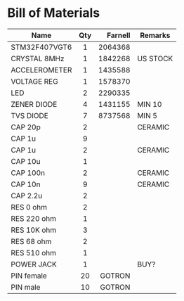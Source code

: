 # Bill of Materials

| Name          | Qty  | Farnell | Remarks  |
| ------------- | :--: | ------: | -------  |
| STM32F407VGT6 | 1    | 2064368 |          |
| CRYSTAL 8MHz  | 1    | 1842268 | US STOCK |
| ACCELEROMETER | 1    | 1435588 |          |
| VOLTAGE REG   | 1    | 1578370 |          |
| LED           | 2    | 2290335 |          |
| ZENER DIODE   | 4    | 1431155 | MIN 10   |
| TVS DIODE     | 7    | 8737568 | MIN 5    |
| CAP 20p       | 2    |         | CERAMIC  |
| CAP 1u        | 9    |         |          |
| CAP 1u        | 2    |         | CERAMIC  |
| CAP 10u       | 1    |         |          |
| CAP 100n      | 2    |         | CERAMIC  |
| CAP 10n       | 9    |         | CERAMIC  |
| CAP 2.2u      | 2    |         |          |
| RES 0 ohm     | 2    |         |          |
| RES 220 ohm   | 1    |         |          |
| RES 10K ohm   | 3    |         |          |
| RES 68 ohm    | 2    |         |          |
| RES 510 ohm   | 1    |         |          |
| POWER JACK    | 1    |         | BUY?     |
| PIN female    | 20   | GOTRON  |          |
| PIN male      | 10   | GOTRON  |          |


